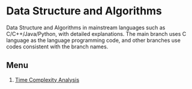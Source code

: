 # Data Structure and Algorithms
Data Structure and Algorithms in mainstream languages such as C/C++/Java/Python, with detailed explanations.
The main branch uses C language as the language programming code, and other branches use codes consistent with the branch names.

## Menu
1. [Time Complexity Analysis](https://github.com/februarydtz/Algorithm/blob/main/Time%20Complexity%20Analysis.md)
